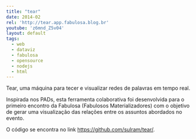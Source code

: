 ```yaml
---
title: "tear"
date: 2014-02
rel: 'http://tear.app.fabulosa.blog.br'
youtube: 'z6mnd_Z5v04'
layout: default
tags:
  - web
  - dataviz
  - fabulosa
  - opensource
  - nodejs
  - html
---
```


Tear, uma máquina para tecer e visualizar redes de palavras em tempo real.

Inspirada nos PADs, esta ferramenta colaborativa foi desenvolvida para o primeiro encontro da Fabulosa (Fabulosos Materializadores) com o objetivo de gerar uma visualização das relações entre os assuntos abordados no evento.

O código se encontra no link <https://github.com/sulram/tear/>.